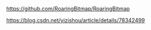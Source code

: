 
https://github.com/RoaringBitmap/RoaringBitmap

https://blog.csdn.net/yizishou/article/details/78342499
